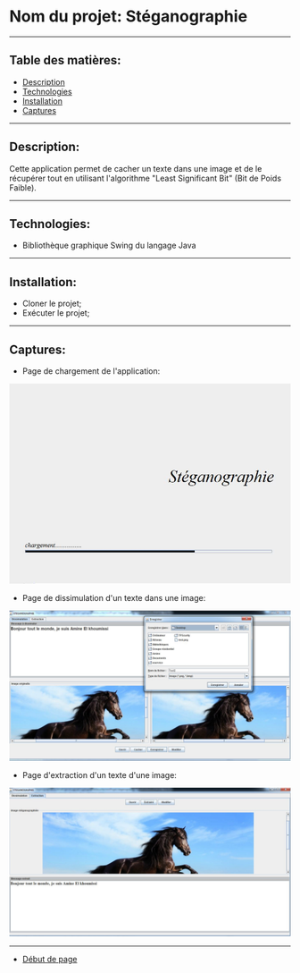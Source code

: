 # Nom du projet:  Stéganographie

---

## Table des matières:

- [Description](#description)
- [Technologies](#technologies)
- [Installation](#installation)
- [Captures](#captures)

---

## Description:

Cette application permet de cacher un texte dans une image et de le récupérer
 tout en utilisant l'algorithme "Least Significant Bit" (Bit de Poids Faible).
 
 ---
 
 ## Technologies:

- Bibliothèque graphique Swing du langage Java

---

## Installation:
- Cloner le projet;
- Exécuter le projet;

---

## Captures:

- Page de chargement de l'application:

<img src="SteganoTest/Captures/01.JPG" >

- Page de dissimulation d'un texte dans une image:

<img src="SteganoTest/Captures/02.JPG">

- Page d'extraction d'un texte d'une image:

<img src="SteganoTest/Captures/03.JPG" >

---

- [Début de page](#description)




